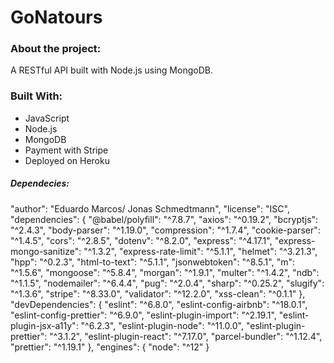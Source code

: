# GoNatours

### About the project:

A RESTful API built with Node.js using MongoDB.

### Built With:

* JavaScript
* Node.js
* MongoDB
* Payment with Stripe
* Deployed on Heroku

##### Dependecies:

 "author": "Eduardo Marcos/ Jonas Schmedtmann",
  "license": "ISC",
  "dependencies": {
    "@babel/polyfill": "^7.8.7",
    "axios": "^0.19.2",
    "bcryptjs": "^2.4.3",
    "body-parser": "^1.19.0",
    "compression": "^1.7.4",
    "cookie-parser": "^1.4.5",
    "cors": "^2.8.5",
    "dotenv": "^8.2.0",
    "express": "^4.17.1",
    "express-mongo-sanitize": "^1.3.2",
    "express-rate-limit": "^5.1.1",
    "helmet": "^3.21.3",
    "hpp": "^0.2.3",
    "html-to-text": "^5.1.1",
    "jsonwebtoken": "^8.5.1",
    "m": "^1.5.6",
    "mongoose": "^5.8.4",
    "morgan": "^1.9.1",
    "multer": "^1.4.2",
    "ndb": "^1.1.5",
    "nodemailer": "^6.4.4",
    "pug": "^2.0.4",
    "sharp": "^0.25.2",
    "slugify": "^1.3.6",
    "stripe": "^8.33.0",
    "validator": "^12.2.0",
    "xss-clean": "^0.1.1"
  },
  "devDependencies": {
    "eslint": "^6.8.0",
    "eslint-config-airbnb": "^18.0.1",
    "eslint-config-prettier": "^6.9.0",
    "eslint-plugin-import": "^2.19.1",
    "eslint-plugin-jsx-a11y": "^6.2.3",
    "eslint-plugin-node": "^11.0.0",
    "eslint-plugin-prettier": "^3.1.2",
    "eslint-plugin-react": "^7.17.0",
    "parcel-bundler": "^1.12.4",
    "prettier": "^1.19.1"
  },
  "engines": {
    "node": "^12"
  }
